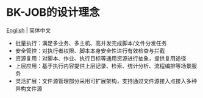 # BK-JOB的设计理念

[English](design.en.md) | 简体中文

- 批量执行：满足多业务、多主机、高并发完成脚本/文件分发任务
- 安全管控：对执行者权限、脚本本身安全性进行有效检查与拦截
- 资源复用：对脚本、作业、执行目标等通用资源进行抽象，提供复用途径
- 上层应用：基于执行内容提供上层记录、检索、统计分析、流程编排等场景服务
- 灵活扩展：文件源管理部分采用可扩展架构，支持通过文件源接入点接入多种异构文件源
